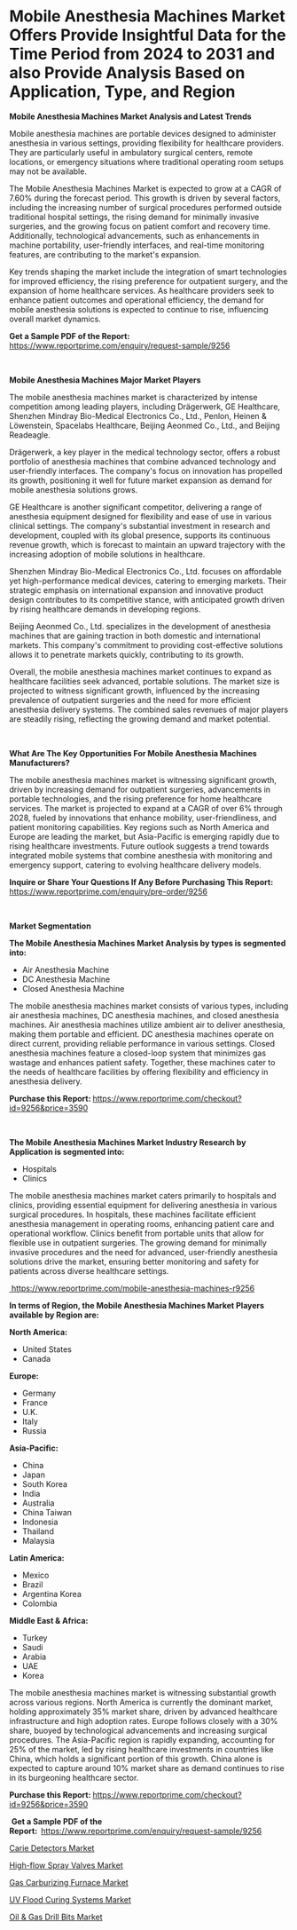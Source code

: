 <p><h1>Mobile Anesthesia Machines Market Offers Provide Insightful Data for the Time Period from 2024 to 2031 and also Provide Analysis Based on Application, Type, and Region</h1></p><p><strong>Mobile Anesthesia Machines Market Analysis and Latest Trends</strong></p>
<p><p>Mobile anesthesia machines are portable devices designed to administer anesthesia in various settings, providing flexibility for healthcare providers. They are particularly useful in ambulatory surgical centers, remote locations, or emergency situations where traditional operating room setups may not be available.</p><p>The Mobile Anesthesia Machines Market is expected to grow at a CAGR of 7.60% during the forecast period. This growth is driven by several factors, including the increasing number of surgical procedures performed outside traditional hospital settings, the rising demand for minimally invasive surgeries, and the growing focus on patient comfort and recovery time. Additionally, technological advancements, such as enhancements in machine portability, user-friendly interfaces, and real-time monitoring features, are contributing to the market's expansion.</p><p>Key trends shaping the market include the integration of smart technologies for improved efficiency, the rising preference for outpatient surgery, and the expansion of home healthcare services. As healthcare providers seek to enhance patient outcomes and operational efficiency, the demand for mobile anesthesia solutions is expected to continue to rise, influencing overall market dynamics.</p></p>
<p><strong>Get a Sample PDF of the Report:&nbsp;</strong> <a href="https://www.reportprime.com/enquiry/request-sample/9256">https://www.reportprime.com/enquiry/request-sample/9256</a></p>
<p>&nbsp;</p>
<p><strong>Mobile Anesthesia Machines Major Market Players</strong></p>
<p><p>The mobile anesthesia machines market is characterized by intense competition among leading players, including Drägerwerk, GE Healthcare, Shenzhen Mindray Bio-Medical Electronics Co., Ltd., Penlon, Heinen & Löwenstein, Spacelabs Healthcare, Beijing Aeonmed Co., Ltd., and Beijing Readeagle.</p><p>Drägerwerk, a key player in the medical technology sector, offers a robust portfolio of anesthesia machines that combine advanced technology and user-friendly interfaces. The company's focus on innovation has propelled its growth, positioning it well for future market expansion as demand for mobile anesthesia solutions grows.</p><p>GE Healthcare is another significant competitor, delivering a range of anesthesia equipment designed for flexibility and ease of use in various clinical settings. The company's substantial investment in research and development, coupled with its global presence, supports its continuous revenue growth, which is forecast to maintain an upward trajectory with the increasing adoption of mobile solutions in healthcare.</p><p>Shenzhen Mindray Bio-Medical Electronics Co., Ltd. focuses on affordable yet high-performance medical devices, catering to emerging markets. Their strategic emphasis on international expansion and innovative product design contributes to its competitive stance, with anticipated growth driven by rising healthcare demands in developing regions.</p><p>Beijing Aeonmed Co., Ltd. specializes in the development of anesthesia machines that are gaining traction in both domestic and international markets. This company's commitment to providing cost-effective solutions allows it to penetrate markets quickly, contributing to its growth.</p><p>Overall, the mobile anesthesia machines market continues to expand as healthcare facilities seek advanced, portable solutions. The market size is projected to witness significant growth, influenced by the increasing prevalence of outpatient surgeries and the need for more efficient anesthesia delivery systems. The combined sales revenues of major players are steadily rising, reflecting the growing demand and market potential.</p></p>
<p>&nbsp;</p>
<p><strong>What Are The Key Opportunities For Mobile Anesthesia Machines Manufacturers?</strong></p>
<p><p>The mobile anesthesia machines market is witnessing significant growth, driven by increasing demand for outpatient surgeries, advancements in portable technologies, and the rising preference for home healthcare services. The market is projected to expand at a CAGR of over 6% through 2028, fueled by innovations that enhance mobility, user-friendliness, and patient monitoring capabilities. Key regions such as North America and Europe are leading the market, but Asia-Pacific is emerging rapidly due to rising healthcare investments. Future outlook suggests a trend towards integrated mobile systems that combine anesthesia with monitoring and emergency support, catering to evolving healthcare delivery models.</p></p>
<p><strong>Inquire or Share Your Questions If Any Before Purchasing This Report:</strong> <a href="https://www.reportprime.com/enquiry/pre-order/9256">https://www.reportprime.com/enquiry/pre-order/9256</a></p>
<p>&nbsp;</p>
<p><strong>Market Segmentation</strong></p>
<p><strong>The Mobile Anesthesia Machines Market Analysis by types is segmented into:</strong></p>
<p><ul><li>Air Anesthesia Machine</li><li>DC Anesthesia Machine</li><li>Closed Anesthesia Machine</li></ul></p>
<p><p>The mobile anesthesia machines market consists of various types, including air anesthesia machines, DC anesthesia machines, and closed anesthesia machines. Air anesthesia machines utilize ambient air to deliver anesthesia, making them portable and efficient. DC anesthesia machines operate on direct current, providing reliable performance in various settings. Closed anesthesia machines feature a closed-loop system that minimizes gas wastage and enhances patient safety. Together, these machines cater to the needs of healthcare facilities by offering flexibility and efficiency in anesthesia delivery.</p></p>
<p><strong>Purchase this Report:&nbsp;</strong><a href="https://www.reportprime.com/checkout?id=9256&price=3590">https://www.reportprime.com/checkout?id=9256&price=3590</a></p>
<p>&nbsp;</p>
<p><strong>The Mobile Anesthesia Machines Market Industry Research by Application is segmented into:</strong></p>
<p><ul><li>Hospitals</li><li>Clinics</li></ul></p>
<p><p>The mobile anesthesia machines market caters primarily to hospitals and clinics, providing essential equipment for delivering anesthesia in various surgical procedures. In hospitals, these machines facilitate efficient anesthesia management in operating rooms, enhancing patient care and operational workflow. Clinics benefit from portable units that allow for flexible use in outpatient surgeries. The growing demand for minimally invasive procedures and the need for advanced, user-friendly anesthesia solutions drive the market, ensuring better monitoring and safety for patients across diverse healthcare settings.</p></p>
<p><a href="https://www.reportprime.com/mobile-anesthesia-machines-r9256">&nbsp;https://www.reportprime.com/mobile-anesthesia-machines-r9256</a></p>
<p><strong>In terms of Region, the Mobile Anesthesia Machines Market Players available by Region are:</strong></p>
<p>
    <p> <strong> North America: </strong>
        <ul>
            <li>United States</li>
            <li>Canada</li>
        </ul>
        </p> 
    <p> <strong> Europe: </strong>
        <ul>
            <li>Germany</li>
            <li>France</li>
            <li>U.K.</li>
            <li>Italy</li>
            <li>Russia</li>
        </ul>
        </p> 
    <p> <strong> Asia-Pacific: </strong>
        <ul>
            <li>China</li>
            <li>Japan</li>
            <li>South Korea</li>
            <li>India</li>
            <li>Australia</li>
            <li>China Taiwan</li>
            <li>Indonesia</li>
            <li>Thailand</li>
            <li>Malaysia</li>
        </ul>
        </p> 
    <p> <strong> Latin America: </strong>
        <ul>
            <li>Mexico</li>
            <li>Brazil</li>
            <li>Argentina Korea</li>
            <li>Colombia</li>
        </ul>
        </p> 
    <p> <strong> Middle East & Africa: </strong>
        <ul>
            <li>Turkey</li>
            <li>Saudi</li>
            <li>Arabia</li>
            <li>UAE</li>
            <li>Korea</li>
        </ul>
    </p>
    </p>
<p><p>The mobile anesthesia machines market is witnessing substantial growth across various regions. North America is currently the dominant market, holding approximately 35% market share, driven by advanced healthcare infrastructure and high adoption rates. Europe follows closely with a 30% share, buoyed by technological advancements and increasing surgical procedures. The Asia-Pacific region is rapidly expanding, accounting for 25% of the market, led by rising healthcare investments in countries like China, which holds a significant portion of this growth. China alone is expected to capture around 10% market share as demand continues to rise in its burgeoning healthcare sector.</p></p>
<p><strong>Purchase this Report: </strong><a href="https://www.reportprime.com/checkout?id=9256&price=3590">https://www.reportprime.com/checkout?id=9256&price=3590</a></p>
<p>&nbsp;<strong>Get a Sample PDF of the Report:&nbsp;&nbsp;</strong><a href="https://www.reportprime.com/enquiry/request-sample/9256">https://www.reportprime.com/enquiry/request-sample/9256</a></p>
<p><strong></strong></p>
<p><p><a href="https://github.com/joannesouthgate/Market-Research-Report-List-5/blob/main/carie-detectors-market.md">Carie Detectors Market</a></p><p><a href="https://issuu.com/reportprime-2/docs/high-flow-spray-valves-market-size-_6c6da1f97890f9">High-flow Spray Valves Market</a></p><p><a href="https://www.linkedin.com/pulse/global-gas-carburizing-furnace-market-trends-insights-growth-rjilf?trackingId=yLiBUqpGQ4KOqTdjOgmfJA%3D%3D">Gas Carburizing Furnace Market</a></p><p><a href="https://issuu.com/reportprime-2/docs/uv-flood-curing-systems-market-size_a4eb83ec3e6ab3">UV Flood Curing Systems Market</a></p><p><a href="https://medium.com/@lauryframi644/the-oil-gas-drill-bits-market-prioritizes-cost-control-and-efficiency-enhancement-2daa136b2d50">Oil & Gas Drill Bits Market</a></p></p>